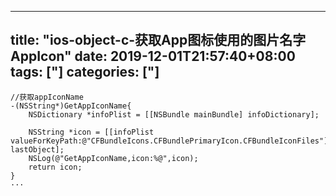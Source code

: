 ﻿
---
title: "ios-object-c-获取App图标使用的图片名字AppIcon"
date: 2019-12-01T21:57:40+08:00
tags: ["]
categories: ["]
---

<!--more-->



```
//获取appIconName
-(NSString*)GetAppIconName{
    NSDictionary *infoPlist = [[NSBundle mainBundle] infoDictionary];
    
    NSString *icon = [[infoPlist valueForKeyPath:@"CFBundleIcons.CFBundlePrimaryIcon.CFBundleIconFiles"] lastObject];
    NSLog(@"GetAppIconName,icon:%@",icon);
    return icon;
}
···
